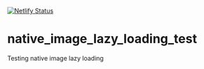 [![Netlify Status](https://api.netlify.com/api/v1/badges/972042b9-1a2c-439d-8ae4-fdc3d9a5b591/deploy-status)](https://app.netlify.com/sites/friendly-bardeen-34b4b1/deploys)

# native_image_lazy_loading_test
Testing native image lazy loading
